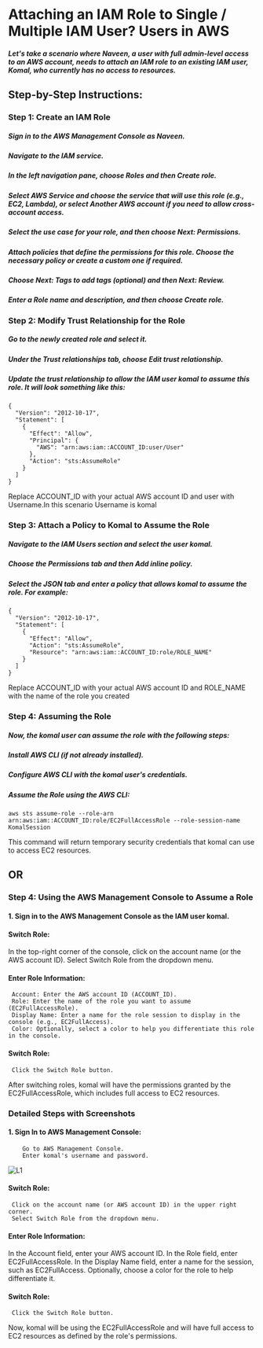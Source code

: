 
# Attaching an IAM Role to Single / Multiple IAM User? Users in AWS

##### Let's take a scenario where Naveen, a user with full admin-level access to an AWS account, needs to attach an IAM role to an existing IAM user, Komal, who currently has no access to resources.


## Step-by-Step Instructions:

### Step 1: Create an IAM Role
##### Sign in to the AWS Management Console as Naveen.
##### Navigate to the IAM service.
##### In the left navigation pane, choose Roles and then Create role.
##### Select AWS Service and choose the service that will use this role (e.g., EC2, Lambda), or select Another AWS account if you need to allow cross-account access.
##### Select the use case for your role, and then choose Next: Permissions.
##### Attach policies that define the permissions for this role. Choose the necessary policy or create a custom one if required.
##### Choose Next: Tags to add tags (optional) and then Next: Review.
##### Enter a Role name and description, and then choose Create role.


### Step 2: Modify Trust Relationship for the Role
##### Go to the newly created role and select it.
##### Under the Trust relationships tab, choose Edit trust relationship.
##### Update the trust relationship to allow the IAM user komal to assume this role. It will look something like this:

```
{
  "Version": "2012-10-17",
  "Statement": [
    {
      "Effect": "Allow",
      "Principal": {
        "AWS": "arn:aws:iam::ACCOUNT_ID:user/User"
      },
      "Action": "sts:AssumeRole"
    }
  ]
}

```
Replace ACCOUNT_ID with your actual AWS account ID and user with Username.In this scenario Username is komal

### Step 3: Attach a Policy to Komal to Assume the Role
##### Navigate to the IAM Users section and select the user komal.
##### Choose the Permissions tab and then Add inline policy.
##### Select the JSON tab and enter a policy that allows komal to assume the role. For example:

```
{
  "Version": "2012-10-17",
  "Statement": [
    {
      "Effect": "Allow",
      "Action": "sts:AssumeRole",
      "Resource": "arn:aws:iam::ACCOUNT_ID:role/ROLE_NAME"
    }
  ]
}

```
Replace ACCOUNT_ID with your actual AWS account ID and ROLE_NAME with the name of the role you created

### Step 4: Assuming the Role
##### Now, the komal user can assume the role with the following steps:

##### Install AWS CLI (if not already installed).

##### Configure AWS CLI with the komal user's credentials.

##### Assume the Role using the AWS CLI:

```
aws sts assume-role --role-arn arn:aws:iam::ACCOUNT_ID:role/EC2FullAccessRole --role-session-name KomalSession

```
This command will return temporary security credentials that komal can use to access EC2 resources.

## OR

### Step 4: Using the AWS Management Console to Assume a Role

#### 1. Sign in to the AWS Management Console as the IAM user komal.

#### Switch Role:

  In the top-right corner of the console, click on the account name (or the AWS account ID).
  Select Switch Role from the dropdown menu.
  
#### Enter Role Information:

     Account: Enter the AWS account ID (ACCOUNT_ID).
     Role: Enter the name of the role you want to assume (EC2FullAccessRole).
     Display Name: Enter a name for the role session to display in the console (e.g., EC2FullAccess).
     Color: Optionally, select a color to help you differentiate this role in the console.
     
#### Switch Role:

     Click the Switch Role button.

After switching roles, komal will have the permissions granted by the EC2FullAccessRole, which includes full access to EC2 resources.


### Detailed Steps with Screenshots

#### 1. Sign In to AWS Management Console:

        Go to AWS Management Console.
        Enter komal's username and password.
  ![L1](https://github.com/SandeepKomal/AWS/assets/99358567/d2151a23-f1c2-44f2-bd99-a4c3a361636f)

        
#### Switch Role:

     Click on the account name (or AWS account ID) in the upper right corner.
     Select Switch Role from the dropdown menu.


#### Enter Role Information:

  In the Account field, enter your AWS account ID.
  In the Role field, enter EC2FullAccessRole.
  In the Display Name field, enter a name for the session, such as EC2FullAccess.
  Optionally, choose a color for the role to help differentiate it.

#### Switch Role:

     Click the Switch Role button.

Now, komal will be using the EC2FullAccessRole and will have full access to EC2 resources as defined by the role's permissions.

